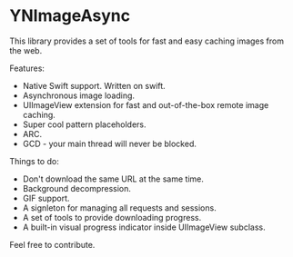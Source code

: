 YNImageAsync
==========

This library provides a set of tools for fast and easy caching images from the web.

Features:

- Native Swift support. Written on swift.
- Asynchronous image loading.
- UIImageView extension for fast and out-of-the-box remote image caching.
- Super cool pattern placeholders.
- ARC.
- GCD - your main thread will never be blocked.

Things to do:
- Don't download the same URL at the same time.
- Background decompression.
- GIF support.
- A signleton for managing all requests and sessions.
- A set of tools to provide downloading progress.
- A built-in visual progress indicator inside UIImageView subclass.

Feel free to contribute.
